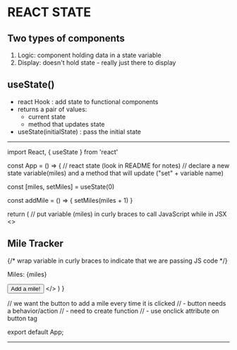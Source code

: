 # REACT STATE

<!--    state: a variable that holds the component's current state of things. -->

## Two types of components
1. Logic: component holding data in a state variable
2. Display: doesn't hold state - really just there to display

## useState()
 - react Hook : add state to functional components
 - returns a pair of values:
    - current state
    - method that updates state
 - useState(initialState) : pass the initial state

-------------------------------------------------------------

import React, { useState } from 'react'

const App = () => {
  // react state (look in README for notes)
  // declare a new state variable(miles) and a method that will update ("set" + variable name)

  const [miles, setMiles] = useState(0) 

  const addMile = () => {
    setMiles(miles + 1)
  }

  return (
    // put variable (miles) in curly braces to call JavaScript while in JSX
  <>
    <h2>Mile Tracker</h2>
    {/* wrap variable in curly braces to indicate that we are passing JS code */}
    <p>Miles: {miles}</p>
    <button onClick={addMile}>Add a mile!</button>
  </>
  )
}

// we want the button to add a mile every time it is clicked
 // - button needs a behavior/action
 // - need to create function
 // - use onclick attribute on button tag

export default App;

------------------------------------------------------------